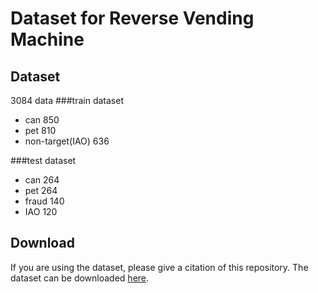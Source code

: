 # Dataset for Reverse Vending Machine

## Dataset

3084 data
###train dataset
- can 850
- pet 810
- non-target(IAO) 636

###test dataset
- can 264
- pet 264
- fraud 140
- IAO 120

## Download

If you are using the dataset, please give a citation of this repository. The dataset can be downloaded [here](https://drive.google.com/drive/folders/1a2QQL3Nd8GYCUrMPWDopDkoM6xpf-HFj?usp=sharing).
